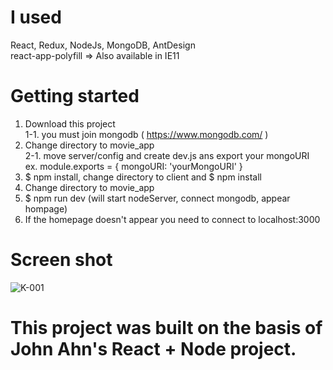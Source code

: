 
# I used
React, Redux, NodeJs, MongoDB, AntDesign  
react-app-polyfill => Also available in IE11

# Getting started
  1. Download this project  
    1-1. you must join mongodb ( https://www.mongodb.com/ )
  2. Change directory to movie_app  
    2-1. move server/config and create dev.js ans export your mongoURI  
    ex. module.exports = {  mongoURI: 'yourMongoURI' }
  3. $ npm install, change directory to client and $ npm install
  4. Change directory to movie_app  
  5. $ npm run dev (will start nodeServer, connect mongodb, appear hompage)
  6. If the homepage doesn't appear you need to connect to localhost:3000  

# Screen shot
![K-001](https://user-images.githubusercontent.com/40563068/88760761-a7507400-d1a8-11ea-9df2-5f6ac6597fcf.png)

# This project was built on the basis of John Ahn's React + Node project.
